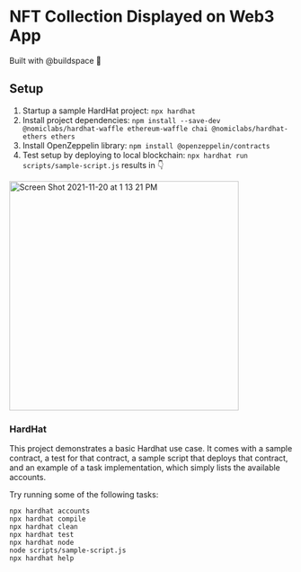 # NFT Collection Displayed on Web3 App

Built with @buildspace 🦄

## Setup
1. Startup a sample HardHat project: `npx hardhat` 
2. Install project dependencies: `npm install --save-dev @nomiclabs/hardhat-waffle ethereum-waffle chai @nomiclabs/hardhat-ethers ethers`
3. Install OpenZeppelin library: `npm install @openzeppelin/contracts`
4. Test setup by deploying to local blockchain: `npx hardhat run scripts/sample-script.js` results in 👇

<img width="408" alt="Screen Shot 2021-11-20 at 1 13 21 PM" src="https://user-images.githubusercontent.com/65197541/142738337-d1d5b93a-cd19-40e1-a72f-db82e2b975e6.png">


### HardHat

This project demonstrates a basic Hardhat use case. It comes with a sample contract, a test for that contract, a sample script that deploys that contract, and an example of a task implementation, which simply lists the available accounts.

Try running some of the following tasks:

```shell
npx hardhat accounts
npx hardhat compile
npx hardhat clean
npx hardhat test
npx hardhat node
node scripts/sample-script.js
npx hardhat help
```
